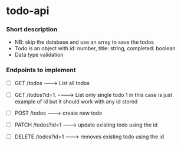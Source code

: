 # todo-api
### Short description
- NB: skip the database and use an array to save the todos
- Todo is an object with id: number, title: string, completed: boolean
- Data type validation

### Endpoints to implement
- [ ] GET  /todos ---> List all todos
- [ ] GET  /todos?id=1. ----> List only single todo 1 in this case is just example of id but it should work with any id stored
- [ ] POST /todos ---> create new todo
- [ ] PATCH /todos?id=1  ---> update existing todo using the id
- [ ] DELETE /todos?id=1  ---> removes existing todo using the id


